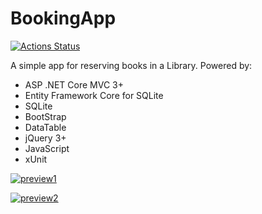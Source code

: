 # BookingApp

[![Actions Status](https://github.com/FANMixco/BookingApp/workflows/.NET%20Core/badge.svg)](https://github.com/FANMixco/BookingApp)

A simple app for reserving books in a Library. Powered by:

- ASP .NET Core MVC 3+
- Entity Framework Core for SQLite
- SQLite
- BootStrap
- DataTable
- jQuery 3+
- JavaScript
- xUnit

[![preview1][1]][1]


[![preview2][2]][2]


  [1]: https://i.stack.imgur.com/dz1iJ.png
  [2]: https://i.stack.imgur.com/pUdx0.png
